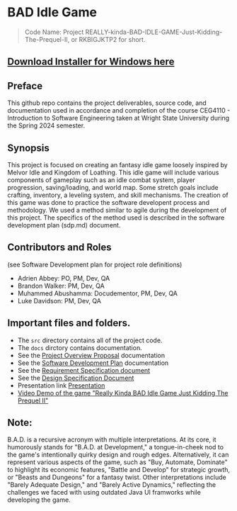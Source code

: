 # BAD Idle Game

> Code Name: Project REALLY-kinda-BAD-IDLE-GAME-Just-Kidding-The-Prequel-II, or RKBIGJKTP2 for short. 

## [Download Installer for Windows here](https://muhammedabu.github.io/Bad-Idle-Game-Website/)

## Preface
This github repo contains the project deliverables, source code, and documentation used in accordance and completion of the course CEG4110 - Introduction to Software Engineering taken at Wright State University during the Spring 2024 semester.

## Synopsis
This project is focused on creating an fantasy idle game loosely inspired by Melvor Idle and Kingdom of Loathing. This idle game will include various components of gameplay such as an idle combat system, player progression, saving/loading, and world map. Some stretch goals include crafting, inventory, a leveling system, and skill mechanisms. The creation of this game was done to practice the software developent process and methodology. We used a method similar to agile during the development of this project. The specifics of the method used is described in the software development plan (sdp.md) document.

## Contributors and Roles 
(see Software Development plan for project role definitions)
- Adrien Abbey: PO, PM, Dev, QA
- Brandon Walker: PM, Dev, QA
- Muhammed Abushamma: Docudementor, PM, Dev, QA
- Luke Davidson: PM, Dev, QA

## Important files and folders.
* The `src` directory contains all of the project code.
* The `docs` dirctory contains documentation.
* See the [Project Overview Proposal](./docs/pop.md) documentation
* See the [Software Development Plan](./docs/sdp.md) documentation
* See the [Requirement Specification document](./docs/rsd.md)
* See the [Design Specification Document](./docs/dsd.md)
* Presentation link [Presentation](https://docs.google.com/presentation/d/1IhkBFzaC2Gv5R91MlzrjNmFNw9Ya-nX9/edit?usp=sharing&ouid=109920732234565522830&rtpof=true&sd=true)
* [Video Demo of the game "Really Kinda BAD Idle Game Just Kidding The Prequel II"](https://www.youtube.com/watch?v=rp4dO3-pJ6Y)

## Note: 
B.A.D. is a recursive acronym with multiple interpretations. At its core, it humorously stands for "B.A.D. at Development," a tongue-in-cheek nod to the game's intentionally quirky design and rough edges. Alternatively, it can represent various aspects of the game, such as "Buy, Automate, Dominate" to highlight its economic features, "Battle and Develop" for strategic growth, or "Beasts and Dungeons" for a fantasy twist. Other interpretations include "Barely Adequate Design," and "Barely Active Dynamics," reflecting the challenges we faced with using outdated Java UI framworks while developing the game.

